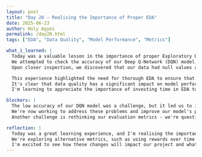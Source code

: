 ```yaml
---
layout: post
title: "Day 20 – Realising the Importance of Proper EDA"
date: 2025-06-23
author: Holy Agyei
permalink: /day20.html
tags: ["EDA", "Data Quality", "Model Performance", "Metrics"]

what_i_learned: |
  Today was a valuable lesson in the importance of proper Exploratory Data Analysis (EDA). 
  We attempted to check the accuracy of our Deep Q-Network (DQN) model, but it wasn't performing well, with an accuracy of around 25%. 
  Upon closer inspection, we discovered that our data had null values and other issues that we hadn't accounted for.

  This experience highlighted the need for thorough EDA to ensure that our data is clean and reliable. 
  It's clear that data quality has a significant impact on model performance, and we're taking steps to address these issues. 
  I'm learning to appreciate the importance of investing time in EDA to avoid downstream problems.

blockers: |
  The low accuracy of our DQN model was a challenge, but it led us to investigate the data quality issues. 
  We're now working to address these problems and improve our model's performance. 
  Another challenge is rethinking our evaluation metrics - we're questioning whether accuracy is the best metric for our use case.

reflection: |
  Today was a great learning experience, and I'm realising the importance of proper EDA in machine learning projects. 
  We're exploring alternative metrics, such as using rewards over time rather than accuracy, which could provide a more nuanced understanding of our model's performance. 
  I'm excited to see how these changes will impact our project and what insights we'll gain from our data.
---
```

